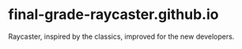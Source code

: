 # final-grade-raycaster.github.io
Raycaster, inspired by the classics, improved for the new developers.
